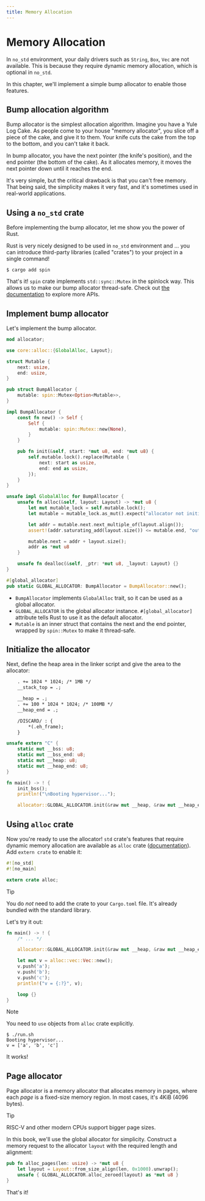 ```yaml
---
title: Memory Allocation
---
```


# Memory Allocation

In `no_std` environment, your daily drivers such as `String`, `Box`, `Vec` are not available. This is because they require dynamic memory allocation, which is optional in `no_std`.

In this chapter, we'll implement a simple bump allocator to enable those features.

## Bump allocation algorithm

Bump allocator is the simplest allocation algorithm. Imagine you have a Yule Log Cake. As people come to your house "memory allocator", you slice off a piece of the cake, and give it to them. Your knife cuts the cake from the top to the bottom, and you can't take it back.

In bump allocator, you have the next pointer (the knife's position), and the end pointer (the bottom of the cake). As it allocates memory, it moves the next pointer down until it reaches the end.

It's very simple, but the critical drawback is that you can't free memory. That being said, the simplicity makes it very fast, and it's sometimes used in real-world applications.

## Using a `no_std` crate

Before implementing the bump allocator, let me show you the power of Rust.

Rust is very nicely designed to be used in `no_std` environment and ... you can introduce third-party libraries (called "crates") to your project in a single command!

```
$ cargo add spin
```

That's it! `spin` crate implements `std::sync::Mutex` in the spinlock way. This allows us to make our bump allocator thread-safe. Check out [the documentation](https://docs.rs/spin/latest/spin/) to explore more APIs.

## Implement bump allocator

Let's implement the bump allocator.

```rust [src/main.rs]
mod allocator;
```

```rust [src/allocator.rs]
use core::alloc::{GlobalAlloc, Layout};

struct Mutable {
    next: usize,
    end: usize,
}

pub struct BumpAllocator {
    mutable: spin::Mutex<Option<Mutable>>,
}

impl BumpAllocator {
    const fn new() -> Self {
        Self {
            mutable: spin::Mutex::new(None),
        }
    }

    pub fn init(&self, start: *mut u8, end: *mut u8) {
        self.mutable.lock().replace(Mutable {
            next: start as usize,
            end: end as usize,
        });
    }
}
```

```rust [src/allocator.rs]
unsafe impl GlobalAlloc for BumpAllocator {
    unsafe fn alloc(&self, layout: Layout) -> *mut u8 {
        let mut mutable_lock = self.mutable.lock();
        let mutable = mutable_lock.as_mut().expect("allocator not initialized");

        let addr = mutable.next.next_multiple_of(layout.align());
        assert!(addr.saturating_add(layout.size()) <= mutable.end, "out of memory");

        mutable.next = addr + layout.size();
        addr as *mut u8
    }

    unsafe fn dealloc(&self, _ptr: *mut u8, _layout: Layout) {}
}

#[global_allocator]
pub static GLOBAL_ALLOCATOR: BumpAllocator = BumpAllocator::new();
```

- `BumpAllocator` implements `GlobalAlloc` trait, so it can be used as a global allocator.
- `GLOBAL_ALLOCATOR` is the global allocator instance. `#[global_allocator]` attribute tells Rust to use it as the default allocator.
- `Mutable` is an inner struct that contains the next and the end pointer, wrapped by `spin::Mutex` to make it thread-safe.

## Initialize the allocator

Next, define the heap area in the linker script and give the area to the allocator:

```txt [hypervisor.ld] {4-6}
    . += 1024 * 1024; /* 1MB */
    __stack_top = .;

    __heap = .;
    . += 100 * 1024 * 1024; /* 100MB */
    __heap_end = .;

    /DISCARD/ : {
        *(.eh_frame);
    }
```

```rust [src/main.rs] {4-5,12}
unsafe extern "C" {
    static mut __bss: u8;
    static mut __bss_end: u8;
    static mut __heap: u8;
    static mut __heap_end: u8;
}

fn main() -> ! {
    init_bss();
    println!("\nBooting hypervisor...");

    allocator::GLOBAL_ALLOCATOR.init(&raw mut __heap, &raw mut __heap_end);
```

## Using `alloc` crate

Now you're ready to use the allocator! `std` crate's features that require dynamic memory allocation are available as `alloc` crate ([documentation](https://doc.rust-lang.org/alloc/)). Add `extern crate` to enable it:


```rust [src/main.rs] {4}
#![no_std]
#![no_main]

extern crate alloc;
```

> [!TIP]
>
> You do *not* need to add the crate to your `Cargo.toml` file. It's already bundled with the standard library.

Let's try it out:

```rust [src/main.rs] {4,6-10}
fn main() -> ! {
    /* ... */

    allocator::GLOBAL_ALLOCATOR.init(&raw mut __heap, &raw mut __heap_end);

    let mut v = alloc::vec::Vec::new();
    v.push('a');
    v.push('b');
    v.push('c');
    println!("v = {:?}", v);

    loop {}
}
```

> [!NOTE]
>
> You need to `use` objects from `alloc` crate explicitly.

```
$ ./run.sh
Booting hypervisor...
v = ['a', 'b', 'c']
```

It works!

## Page allocator

Page allocator is a memory allocator that allocates memory in pages, where each *page* is a fixed-size memory region. In most cases, it's 4KiB (4096 bytes).

> [!TIP]
>
> RISC-V and other modern CPUs support bigger page sizes.

In this book, we'll use the global allocator for simplicity. Construct a memory request to the allocator `layout` with the required length and alignment:

```rust [src/allocator.rs]
pub fn alloc_pages(len: usize) -> *mut u8 {
    let layout = Layout::from_size_align(len, 0x1000).unwrap();
    unsafe { GLOBAL_ALLOCATOR.alloc_zeroed(layout) as *mut u8 }
}
```

That's it!
